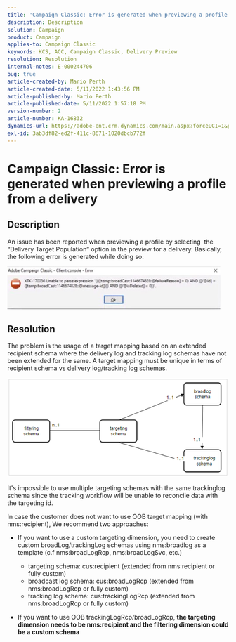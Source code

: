```yaml
---
title: 'Campaign Classic: Error is generated when previewing a profile from a delivery'
description: Description
solution: Campaign
product: Campaign
applies-to: Campaign Classic
keywords: KCS, ACC, Campaign Classic, Delivery Preview
resolution: Resolution
internal-notes: E-000244706
bug: true
article-created-by: Mario Perth
article-created-date: 5/11/2022 1:43:56 PM
article-published-by: Mario Perth
article-published-date: 5/11/2022 1:57:18 PM
version-number: 2
article-number: KA-16832
dynamics-url: https://adobe-ent.crm.dynamics.com/main.aspx?forceUCI=1&pagetype=entityrecord&etn=knowledgearticle&id=ccaebf62-30d1-ec11-a7b5-0022480a8d10
exl-id: 3ab3df82-ed2f-411c-8671-1020dbcb772f
---
```

# Campaign Classic: Error is generated when previewing a profile from a delivery

## Description


An issue has been reported when previewing a profile by selecting  the “Delivery Target Population” option in the preview for a delivery. Basically, the following error is generated while doing so:

![](assets/___ceaebf62-30d1-ec11-a7b5-0022480a8d10___.jpeg)




## Resolution


The problem is the usage of a target mapping based on an extended recipient schema where the delivery log and tracking log schemas have not been extended for the same. A target mapping must be unique in terms of recipient schema vs delivery log/tracking log schemas.

![](assets/3ec555a6-30d1-ec11-a7b5-0022480a8d10.png)

It's impossible to use multiple targeting schemas with the same trackinglog schema since the tracking workflow will be unable to reconcile data with the targeting id.

In case the customer does not want to use OOB target mapping (with nms:recipient), We recommend two approaches:

- If you want to use a custom targeting dimension, you need to create custom broadLog/trackingLog schemas using nms:broadlog as a template (c.f nms:broadLogRcp, nms:broadLogSvc, etc.)

    - targeting schema: cus:recipient (extended from nms:recipient or fully custom)
    - broadcast log schema: cus:broadLogRcp (extended from nms:broadLogRcp or fully custom)
    - tracking log schema: cus:trackingLogRcp (extended from nms:broadLogRcp or fully custom)
- If you want to use OOB trackingLogRcp/broadLogRcp, <b>the targeting dimension needs to be nms:recipient and the filtering dimension could be a custom schema</b>
